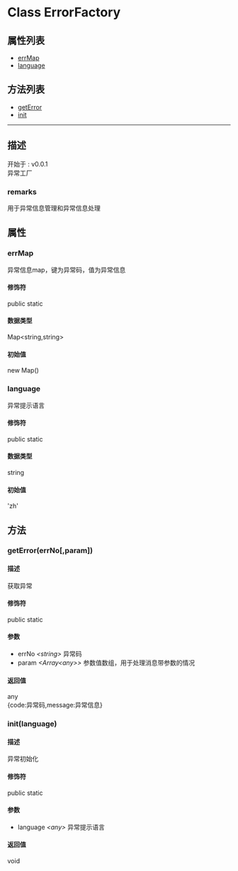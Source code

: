 # Class ErrorFactory
## 属性列表
+ [errMap](#PROP_errMap)
+ [language](#PROP_language)
  
## 方法列表
+ [getError](#METHOD_getError)
+ [init](#METHOD_init)
  
---
## 描述
<font class="since">开始于 : v0.0.1</font>  
异常工厂  
### remarks
用于异常信息管理和异常信息处理  
## 属性
### <a id="PROP_errMap">errMap</a>
异常信息map，键为异常码，值为异常信息  
#### 修饰符
<font class="modifier">public  static</font>  
#### 数据类型
<font class='datatype'>Map&lt;string,string&gt;</font>  
#### 初始值
new Map()  
### <a id="PROP_language">language</a>
异常提示语言  
#### 修饰符
<font class="modifier">public  static</font>  
#### 数据类型
<font class='datatype'>string</font>  
#### 初始值
'zh'  
## 方法
### <a id="METHOD_getError">getError(errNo[,param])</a>
#### 描述
获取异常  
#### 修饰符
<font class="modifier">public  static</font>  
#### 参数
+ errNo *&lt;<font class='datatype'>string</font>&gt;*     异常码
+ param *&lt;<font class='datatype'>Array&lt;any&gt;</font>&gt;*     参数值数组，用于处理消息带参数的情况
  
#### 返回值
<font class='datatype'>any</font>  
{code:异常码,message:异常信息}  
### <a id="METHOD_init">init(language)</a>
#### 描述
异常初始化  
#### 修饰符
<font class="modifier">public  static</font>  
#### 参数
+ language *&lt;any&gt;*  异常提示语言
  
#### 返回值
void  
